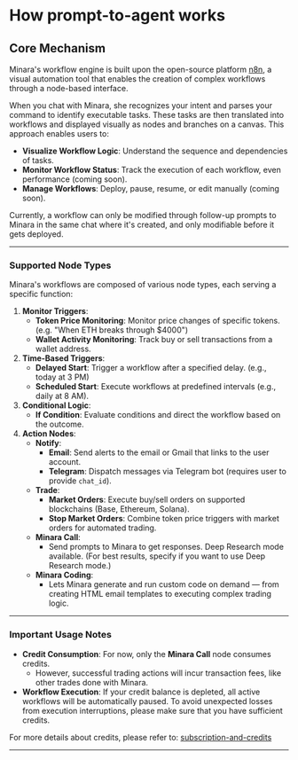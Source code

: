 # How prompt-to-agent works

## Core Mechanism

Minara's workflow engine is built upon the open-source platform [n8n](https://n8n.io/), a visual automation tool that enables the creation of complex workflows through a node-based interface.

When you chat with Minara, she recognizes your intent and parses your command to identify executable tasks. These tasks are then translated into workflows and displayed visually as nodes and branches on a canvas. This approach enables users to:

* **Visualize Workflow Logic**: Understand the sequence and dependencies of tasks.
* **Monitor Workflow Status**: Track the execution of each workflow, even performance (coming soon).
* **Manage Workflows**: Deploy, pause, resume, or edit manually (coming soon).

Currently, a workflow can only be modified through follow-up prompts to Minara in the same chat where it's created, and only modifiable before it gets deployed.&#x20;

***

### &#x20;Supported Node Types

Minara's workflows are composed of various node types, each serving a specific function:

1. **Monitor Triggers**:
   * **Token Price Monitoring**: Monitor price changes of specific tokens. (e.g. "When ETH breaks through $4000")
   * **Wallet Activity Monitoring**: Track buy or sell transactions from a wallet address.
2. **Time-Based Triggers**:
   * **Delayed Start**: Trigger a workflow after a specified delay. (e.g., today at 3 PM)
   * **Scheduled Start**: Execute workflows at predefined intervals (e.g., daily at 8 AM).
3. **Conditional Logic**:
   * **If Condition**: Evaluate conditions and direct the workflow based on the outcome.
4. **Action Nodes**:
   * **Notify**:
     * **Email**: Send alerts to the email or Gmail that links to the user account.
     * **Telegram**: Dispatch messages via Telegram bot (requires user to provide `chat_id`).
   * **Trade**:
     * **Market Orders**: Execute buy/sell orders on supported blockchains (Base, Ethereum, Solana).
     * **Stop Market Orders**: Combine token price triggers with market orders for automated trading.
   * **Minara Call**:
     * Send prompts to Minara to get responses. Deep Research mode available. (For best results, specify if you want to use Deep Research mode.)
   * **Minara Coding**:
     * Lets Minara generate and run custom code on demand — from creating HTML email templates to executing complex trading logic.

***

### Important Usage Notes

* **Credit Consumption**: For now, only the **Minara Call** node consumes credits.
  * However, successful trading actions will incur transaction fees, like other trades done with Minara.
* **Workflow Execution**: If your credit balance is depleted, all active workflows will be automatically paused. To avoid unexpected losses from execution interruptions, please make sure that you have sufficient credits.

For more details about credits, please refer to: [subscription-and-credits](../../subscription-and-credits/ "mention")

***
